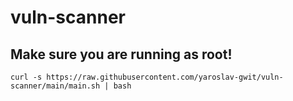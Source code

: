 # vuln-scanner
## Make sure you are running as root!
```
curl -s https://raw.githubusercontent.com/yaroslav-gwit/vuln-scanner/main/main.sh | bash
```
